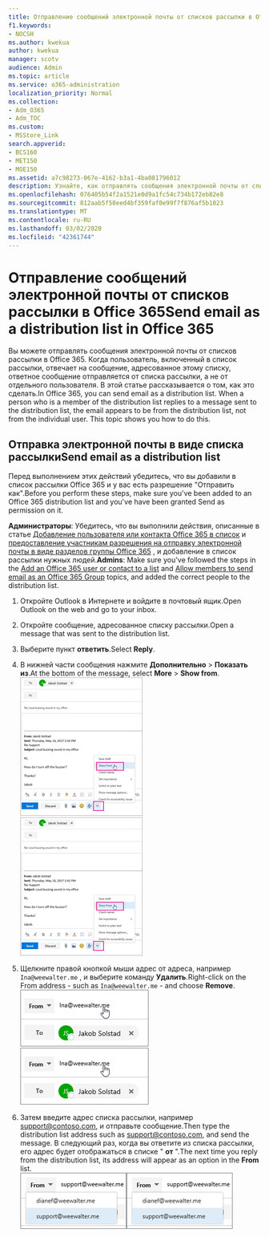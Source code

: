 ```yaml
---
title: Отправление сообщений электронной почты от списков рассылки в Office 365
f1.keywords:
- NOCSH
ms.author: kwekua
author: kwekua
manager: scotv
audience: Admin
ms.topic: article
ms.service: o365-administration
localization_priority: Normal
ms.collection:
- Adm_O365
- Adm_TOC
ms.custom:
- MSStore_Link
search.appverid:
- BCS160
- MET150
- MOE150
ms.assetid: a7c98273-067e-4162-b3a1-4ba081796012
description: Узнайте, как отправлять сообщения электронной почты от списков рассылки в Office 365.
ms.openlocfilehash: 076405b54f2a1521e0d9a1fc54c734b172eb82e8
ms.sourcegitcommit: 812aab5f58eed4bf359faf0e99f7f876af5b1023
ms.translationtype: MT
ms.contentlocale: ru-RU
ms.lasthandoff: 03/02/2020
ms.locfileid: "42361744"
---
```

# <a name="send-email-as-a-distribution-list-in-office-365"></a><span data-ttu-id="d5baf-103">Отправление сообщений электронной почты от списков рассылки в Office 365</span><span class="sxs-lookup"><span data-stu-id="d5baf-103">Send email as a distribution list in Office 365</span></span>

<span data-ttu-id="d5baf-p101">Вы можете отправлять сообщения электронной почты от списков рассылки в Office 365. Когда пользователь, включенный в список рассылки, отвечает на сообщение, адресованное этому списку, ответное сообщение отправляется от списка рассылки, а не от отдельного пользователя. В этой статье рассказывается о том, как это сделать.</span><span class="sxs-lookup"><span data-stu-id="d5baf-p101">In Office 365, you can send email as a distribution list. When a person who is a member of the distribution list replies to a message sent to the distribution list, the email appears to be from the distribution list, not from the individual user. This topic shows you how to do this.</span></span>
  
## <a name="send-email-as-a-distribution-list"></a><span data-ttu-id="d5baf-107">Отправка электронной почты в виде списка рассылки</span><span class="sxs-lookup"><span data-stu-id="d5baf-107">Send email as a distribution list</span></span>

<span data-ttu-id="d5baf-108">Перед выполнением этих действий убедитесь, что вы добавили в список рассылки Office 365 и у вас есть разрешение "Отправить как".</span><span class="sxs-lookup"><span data-stu-id="d5baf-108">Before you perform these steps, make sure you've been added to an Office 365 distribution list and you've have been granted Send as permission on it.</span></span>
  
 <span data-ttu-id="d5baf-109">**Администраторы**: Убедитесь, что вы выполнили действия, описанные в статье [Добавление пользователя или контакта Office 365 в список](../email/add-user-or-contact-to-distribution-list.md) и [предоставление участникам разрешения на отправку электронной почты в виде разделов группы Office 365](../create-groups/allow-members-to-send-as-or-send-on-behalf-of-group.md#allow-members-to-send-email-as-a-group) , и добавление в список рассылки нужных людей.</span><span class="sxs-lookup"><span data-stu-id="d5baf-109">**Admins**: Make sure you've followed the steps in the [Add an Office 365 user or contact to a list](../email/add-user-or-contact-to-distribution-list.md) and [Allow members to send email as an Office 365 Group](../create-groups/allow-members-to-send-as-or-send-on-behalf-of-group.md#allow-members-to-send-email-as-a-group) topics, and added the correct people to the distribution list.</span></span>
  
1. <span data-ttu-id="d5baf-110">Откройте Outlook в Интернете и войдите в почтовый ящик.</span><span class="sxs-lookup"><span data-stu-id="d5baf-110">Open Outlook on the web and go to your inbox.</span></span> 
    
2. <span data-ttu-id="d5baf-111">Откройте сообщение, адресованное списку рассылки.</span><span class="sxs-lookup"><span data-stu-id="d5baf-111">Open a message that was sent to the distribution list.</span></span> 
    
3. <span data-ttu-id="d5baf-112">Выберите пункт **ответить**.</span><span class="sxs-lookup"><span data-stu-id="d5baf-112">Select **Reply**.</span></span> 
    
4. <span data-ttu-id="d5baf-113">В нижней части сообщения нажмите **Дополнительно** \> **Показать из**.</span><span class="sxs-lookup"><span data-stu-id="d5baf-113">At the bottom of the message, select **More** \> **Show from**.</span></span><br/> <span data-ttu-id="d5baf-114">![Нажмите кнопку Дополнительно, а затем выберите пункт Показать из](../../media/534f13b7-9f15-48ea-8835-ea2ed1863ece.png)</span><span class="sxs-lookup"><span data-stu-id="d5baf-114">![Select More and then choose Show From](../../media/534f13b7-9f15-48ea-8835-ea2ed1863ece.png)</span></span>
  
5. <span data-ttu-id="d5baf-115">Щелкните правой кнопкой мыши адрес от адреса, например `Ina@weewalter.me` , и выберите команду **Удалить**.</span><span class="sxs-lookup"><span data-stu-id="d5baf-115">Right-click on the From address - such as `Ina@weewalter.me` - and choose **Remove**.</span></span><br/> <span data-ttu-id="d5baf-116">![Удаление псевдонима](../../media/9b8d8e8f-dc46-499c-89bd-0a480603bf1f.png)</span><span class="sxs-lookup"><span data-stu-id="d5baf-116">![Remove the FROM alias](../../media/9b8d8e8f-dc46-499c-89bd-0a480603bf1f.png)</span></span>
  
6. <span data-ttu-id="d5baf-117">Затем введите адрес списка рассылки, например support@contoso.com, и отправьте сообщение.</span><span class="sxs-lookup"><span data-stu-id="d5baf-117">Then type the distribution list address such as support@contoso.com, and send the message.</span></span> <span data-ttu-id="d5baf-118">В следующий раз, когда вы ответите из списка рассылки, его адрес будет отображаться в списке " **от** ".</span><span class="sxs-lookup"><span data-stu-id="d5baf-118">The next time you reply from the distribution list, its address will appear as an option in the **From** list.</span></span><br/><span data-ttu-id="d5baf-119">![Псевдоним общего почтового ящика отображается](../../media/f7632a9a-9cab-446c-9e37-23ef50c5b975.png)</span><span class="sxs-lookup"><span data-stu-id="d5baf-119">![Alias of the shared mailbox appears](../../media/f7632a9a-9cab-446c-9e37-23ef50c5b975.png)</span></span>
  


